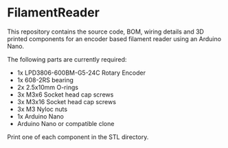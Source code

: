 # FilamentReader
This repository contains the source code, BOM, wiring details and 3D printed components for an encoder based filament reader using an Arduino Nano.

The following parts are currently required:
* 1x LPD3806-600BM-G5-24C Rotary Encoder
* 1x 608-2RS bearing
* 2x 2.5x10mm O-rings
* 3x M3x6 Socket head cap screws
* 3x M3x16 Socket head cap screws
* 3x M3 Nyloc nuts
* 1x Arduino Nano
* Arduino Nano or compatible clone

Print one of each component in the STL directory.
